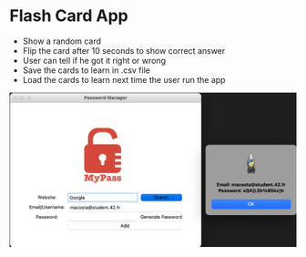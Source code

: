 # Flash Card App

- Show a random card
- Flip the card after 10 seconds to show correct answer
- User can tell if he got it right or wrong
- Save the cards to learn in .csv file 
- Load the cards to learn next time the user run the app

![alt text](https://github.com/macosta-42/100_days_of_code/blob/main/2_Intermediate/day30_Improving_the_Password/Screenshot%202021-01-14%20at%2011.40.33.png?raw=true)
